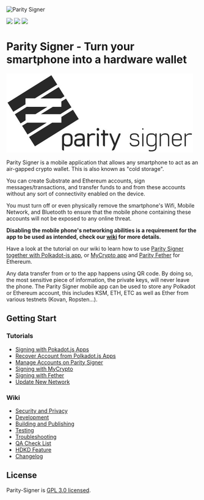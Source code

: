 ![Parity Signer](https://wiki.parity.io/images/logo-parity-signer.jpg)

[<img src="./res/github-badge.png" width="250"/>](https://github.com/paritytech/parity-signer/releases/)
[<img src="./res/google-play-badge.png" width="250"/>](https://play.google.com/store/apps/details?id=io.parity.signer)
[<img src="./res/app-store-badge.png" width="250"/>](https://itunes.apple.com/us/app/parity-signer/id1218174838)

# Parity Signer - Turn your smartphone into a hardware wallet

![Parity Signer](./docs/tutorials/images/logo-parity-signer.jpg)

Parity Signer is a mobile application that allows any smartphone to act as an air-gapped crypto wallet. This is also known as "cold storage".

You can create Substrate and Ethereum accounts, sign messages/transactions, and transfer funds to and from these accounts without any sort of connectivity enabled on the device.

You must turn off or even physically remove the smartphone's Wifi, Mobile Network, and Bluetooth to ensure that the mobile phone containing these accounts will not be exposed to any online threat.

**Disabling the mobile phone's networking abilities is a requirement for the app to be used as intended, check our [wiki](./docs/wiki/Security-And-Privacy.md) for more details.**

Have a look at the tutorial on our wiki to learn how to use [Parity Signer together with Polkadot-js app](./docs/tutorials/Kusama-tutorial.md),  or [MyCrypto app](./docs/tutorials/MyCrypto-tutorial.md) and [Parity Fether](./docs/tutorials/Fether-tutorial.md) for Ethereum.

Any data transfer from or to the app happens using QR code. By doing so, the most sensitive piece of information, the private keys, will never leave the phone. The Parity Signer mobile app can be used to store any Polkadot or Ethereum account, this includes KSM, ETH, ETC as well as Ether from various testnets (Kovan, Ropsten...).

## Getting Start

### Tutorials

- [Signing with Pokadot.js Apps](./docs/tutorials/Kusama-tutorial.md)
- [Recover Account from Polkadot.js Apps](./docs/tutorials/Recover-Account-Polkadotjs.md)
- [Manage Accounts on Parity Signer](./docs/tutorials/Hierarchical-Deterministic-Key-Derivation.md)
- [Signing with MyCrypto](./docs/tutorials/MyCrypto-tutorial.md)
- [Signing with Fether](./docs/tutorials/Fether-tutorial.md)
- [Update New Network](./docs/tutorials/New-Network.md)

### Wiki

- [Security and Privacy](./docs/wiki/Security-And-Privacy.md)
- [Development](./docs/wiki/Development.md)
- [Building and Publishing](./docs/wiki/Building-And-Publishing.md)
- [Testing](./docs/wiki/Test.md)
- [Troubleshooting](./docs/wiki/Troubleshooting.md)
- [QA Check List](./docs/wiki/QA.md)
- [HDKD Feature](./docs/wiki/HDKD.md)
- [Changelog](./docs/wiki/Changelog.md)

## License

Parity-Signer is [GPL 3.0 licensed](LICENSE).

